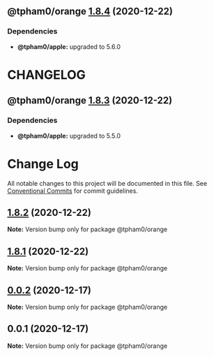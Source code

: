 ## @tpham0/orange [1.8.4](https://github.com/zlatanpham/monorepo-semantic-release-demo/compare/@tpham0/orange@1.8.3...@tpham0/orange@1.8.4) (2020-12-22)





### Dependencies

* **@tpham0/apple:** upgraded to 5.6.0

# CHANGELOG

## @tpham0/orange [1.8.3](https://github.com/zlatanpham/monorepo-semantic-release-demo/compare/@tpham0/orange@1.8.2...@tpham0/orange@1.8.3) (2020-12-22)





### Dependencies

* **@tpham0/apple:** upgraded to 5.5.0

# Change Log

All notable changes to this project will be documented in this file.
See [Conventional Commits](https://conventionalcommits.org) for commit guidelines.

## [1.8.2](https://github.com/zlatanpham/monorepo-semantic-release-demo/compare/@tpham0/orange@1.8.0...@tpham0/orange@1.8.2) (2020-12-22)

**Note:** Version bump only for package @tpham0/orange

## [1.8.1](https://github.com/zlatanpham/monorepo-semantic-release-demo/compare/@tpham0/orange@1.8.0...@tpham0/orange@1.8.1) (2020-12-22)

**Note:** Version bump only for package @tpham0/orange

## [0.0.2](https://github.com/zlatanpham/monorepo-semantic-release-demo/compare/@tpham0/orange@0.0.1...@tpham0/orange@0.0.2) (2020-12-17)

**Note:** Version bump only for package @tpham0/orange

## 0.0.1 (2020-12-17)

**Note:** Version bump only for package @tpham0/orange
